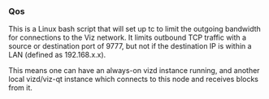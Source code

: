 ### Qos ###

This is a Linux bash script that will set up tc to limit the outgoing bandwidth for connections to the Viz network. It limits outbound TCP traffic with a source or destination port of 9777, but not if the destination IP is within a LAN (defined as 192.168.x.x).

This means one can have an always-on vizd instance running, and another local vizd/viz-qt instance which connects to this node and receives blocks from it.
